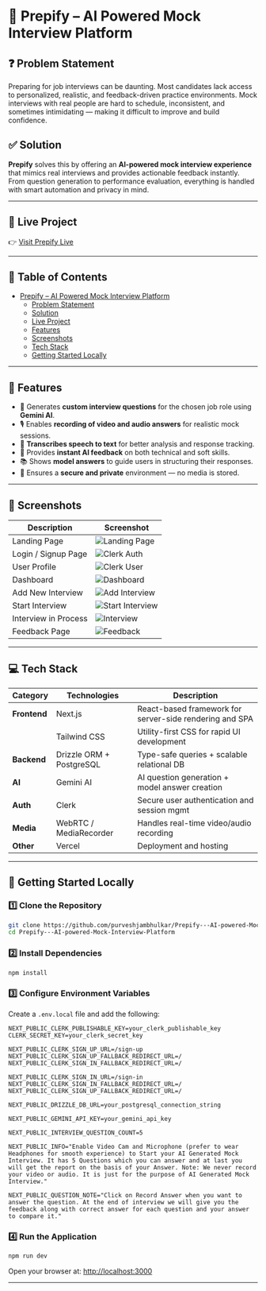 # 🧠 Prepify – AI Powered Mock Interview Platform

## ❓ Problem Statement

Preparing for job interviews can be daunting. Most candidates lack access to personalized, realistic, and feedback-driven practice environments. Mock interviews with real people are hard to schedule, inconsistent, and sometimes intimidating — making it difficult to improve and build confidence.

## ✅ Solution

**Prepify** solves this by offering an **AI-powered mock interview experience** that mimics real interviews and provides actionable feedback instantly. From question generation to performance evaluation, everything is handled with smart automation and privacy in mind.

---

## 🔗 Live Project

👉 [Visit Prepify Live](https://prepify-ai-powered-mock-interview-p.vercel.app)

---

## 📑 Table of Contents

- [Prepify – AI Powered Mock Interview Platform](#prepify--ai-powered-mock-interview-platform)
  - [Problem Statement](#problem-statement)
  - [Solution](#solution)
  - [Live Project](#live-project)
  - [Features](#features)
  - [Screenshots](#screenshots)
  - [Tech Stack](#tech-stack)
  - [Getting Started Locally](#getting-started-locally)

---

## 🌟 Features

- 🎯 Generates **custom interview questions** for the chosen job role using **Gemini AI**.
- 🎙️ Enables **recording of video and audio answers** for realistic mock sessions.
- 📝 **Transcribes speech to text** for better analysis and response tracking.
- 🤖 Provides **instant AI feedback** on both technical and soft skills.
- 📚 Shows **model answers** to guide users in structuring their responses.
- 🔐 Ensures a **secure and private** environment — no media is stored.

---

## 📸 Screenshots

| Description          | Screenshot                                            |
| -------------------- | ----------------------------------------------------- |
| Landing Page         | ![Landing Page](./screenshots/landing_page.png)       |
| Login / Signup Page  | ![Clerk Auth](./screenshots/clerk_login.png)          |
| User Profile         | ![Clerk User](./screenshots/clerk.png)                |
| Dashboard            | ![Dashboard](./screenshots/dashboard.png)             |
| Add New Interview    | ![Add Interview](./screenshots/add_new_interview.png) |
| Start Interview      | ![Start Interview](./screenshots/start_interview.png) |
| Interview in Process | ![Interview](./screenshots/interview.png)             |
| Feedback Page        | ![Feedback](./screenshots/feedback.png)               |

---

## 💻 Tech Stack

| **Category** | **Technologies**         | **Description**                                         |
| ------------ | ------------------------ | ------------------------------------------------------- |
| **Frontend** | Next.js                  | React-based framework for server-side rendering and SPA |
|              | Tailwind CSS             | Utility-first CSS for rapid UI development              |
| **Backend**  | Drizzle ORM + PostgreSQL | Type-safe queries + scalable relational DB              |
| **AI**       | Gemini AI                | AI question generation + model answer creation          |
| **Auth**     | Clerk                    | Secure user authentication and session mgmt             |
| **Media**    | WebRTC / MediaRecorder   | Handles real-time video/audio recording                 |
| **Other**    | Vercel                   | Deployment and hosting                                  |

---

## 🚀 Getting Started Locally

### 1️⃣ Clone the Repository

```bash
git clone https://github.com/purveshjambhulkar/Prepify---AI-powered-Mock-Interview-Platform.git
cd Prepify---AI-powered-Mock-Interview-Platform
```

### 2️⃣ Install Dependencies

```bash
npm install
```

### 3️⃣ Configure Environment Variables

Create a `.env.local` file and add the following:

```env
NEXT_PUBLIC_CLERK_PUBLISHABLE_KEY=your_clerk_publishable_key
CLERK_SECRET_KEY=your_clerk_secret_key

NEXT_PUBLIC_CLERK_SIGN_UP_URL=/sign-up
NEXT_PUBLIC_CLERK_SIGN_UP_FALLBACK_REDIRECT_URL=/
NEXT_PUBLIC_CLERK_SIGN_IN_FALLBACK_REDIRECT_URL=/

NEXT_PUBLIC_CLERK_SIGN_IN_URL=/sign-in
NEXT_PUBLIC_CLERK_SIGN_IN_FALLBACK_REDIRECT_URL=/
NEXT_PUBLIC_CLERK_SIGN_UP_FALLBACK_REDIRECT_URL=/

NEXT_PUBLIC_DRIZZLE_DB_URL=your_postgresql_connection_string

NEXT_PUBLIC_GEMINI_API_KEY=your_gemini_api_key

NEXT_PUBLIC_INTERVIEW_QUESTION_COUNT=5

NEXT_PUBLIC_INFO="Enable Video Cam and Microphone (prefer to wear Headphones for smooth experience) to Start your AI Generated Mock Interview. It has 5 Questions which you can answer and at last you will get the report on the basis of your Answer. Note: We never record your video or audio. It is just for the purpose of AI Generated Mock Interview."

NEXT_PUBLIC_QUESTION_NOTE="Click on Record Answer when you want to answer the question. At the end of interview we will give you the feedback along with correct answer for each question and your answer to compare it."
```

### 4️⃣ Run the Application

```bash
npm run dev
```

Open your browser at: [http://localhost:3000](http://localhost:3000)

---
